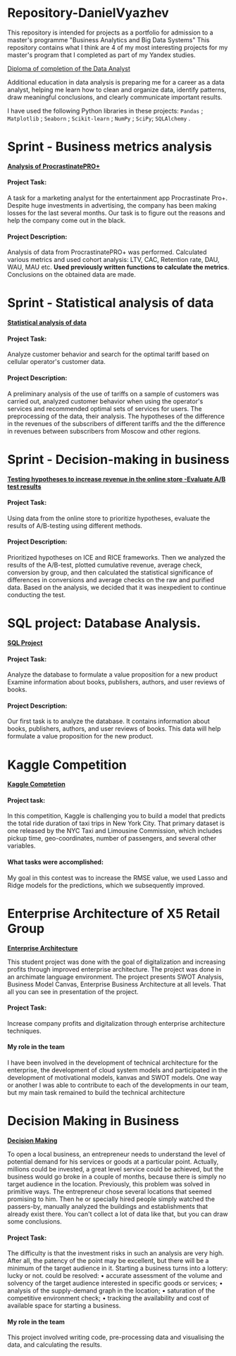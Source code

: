 # Repository-DanielVyazhev
This repository is intended for projects as a portfolio for admission to a master's programme "Business Analytics and Big Data Systems"
This repository contains what I think are 4 of my most interesting projects for my master's program that I completed as part of my Yandex studies.

[Diploma of completion of the Data Analyst](https://yadi.sk/i/ImyHOL_QHBmu7g)

Additional education in data analysis is preparing me for a career as a data analyst, helping me learn how to clean and organize data, identify patterns, draw meaningful conclusions, and clearly communicate important results. 

I have used the following Python libraries in these projects: `Pandas` ; `Matplotlib` ; `Seaborn` ; `Scikit-learn` ; `NumPy` ; `SciPy`; `SQLAlchemy` .

# Sprint - Business metrics analysis
[**Analysis of ProcrastinatePRO+**](https://github.com/DanielVyazhev/Repository-DanielVyazhev/blob/main/Анализ%20убытков%20приложения%20ProcrastinatePRO%2B/Анализ%20убытков%20приложения%20ProcrastinatePRO%2B.ipynb)

#### Project Task:

A task for a marketing analyst for the entertainment app Procrastinate Pro+. Despite huge investments in advertising, the company has been making losses for the last several months. Our task is to figure out the reasons and help the company come out in the black.

#### Project Description: 

Analysis of data from ProcrastinatePRO+ was performed.
Calculated various metrics and used cohort analysis: LTV, CAC, Retention rate, DAU, WAU, MAU etc. **Used previously written functions to calculate the metrics**. Conclusions on the obtained data are made.

# Sprint - Statistical analysis of data
[**Statistical analysis of data**](https://github.com/DanielVyazhev/Repository-DanielVyazhev/blob/main/Определение%20выгодного%20тарифа%20для%20телеком%20компании/Определение%20выгодного%20тарифа%20для%20телеком%20компании.ipynb)

#### Project Task:

Analyze customer behavior and search for the optimal tariff based on cellular operator's customer data.

#### Project Description: 

A preliminary analysis of the use of tariffs on a sample of customers was carried out, analyzed customer behavior when using the operator's services and recommended optimal sets of services for users. The preprocessing of the data, their analysis. The hypotheses of the difference in the revenues of the subscribers of different tariffs and the the difference in revenues between subscribers from Moscow and other regions.

# Sprint - Decision-making in business
[**Testing hypotheses to increase revenue in the online store -Evaluate A/B test results**](https://github.com/DanielVyazhev/Repository-DanielVyazhev/tree/main/Проверка%20гипотез%20по%20увеличению%20выручки%20в%20интернет-магазине%20—%20оценить%20результаты%20AB%20теста)

#### Project Task:

Using data from the online store to prioritize hypotheses, evaluate the results of A/B-testing using different methods.

#### Project Description: 

Prioritized hypotheses on ICE and RICE frameworks. Then we analyzed the results of the A/B-test, plotted cumulative revenue, average check, conversion by group, and then calculated the statistical significance of differences in conversions and average checks on the raw and purified data. Based on the analysis, we decided that it was inexpedient to continue conducting the test.

# SQL project: Database Analysis.
[**SQL Project**](https://github.com/DanielVyazhev/Repository-DanielVyazhev/blob/main/SQL%20Project/SQL%20Project.ipynb)

#### Project Task:

Analyze the database to formulate a value proposition for a new product Examine information about books, publishers, authors, and user reviews of books.

#### Project Description:

Our first task is to analyze the database. It contains information about books, publishers, authors, and user reviews of books. This data will help formulate a value proposition for the new product.

# Kaggle Competition  

[**Kaggle Comptetion**](https://github.com/DanielVyazhev/Repository-DanielVyazhev/tree/main/Kaggle%20Competition)

#### Project task:
In this competition, Kaggle is challenging you to build a model that predicts the total ride duration of taxi trips in New York City. That primary dataset is one released by the NYC Taxi and Limousine Commission, which includes pickup time, geo-coordinates, number of passengers, and several other variables.

#### What tasks were accomplished:
My goal in this contest was to increase the RMSE value, we used Lasso and Ridge models for the predictions, which we subsequently improved.

# Enterprise Architecture of X5 Retail Group

[**Enterprise Architecture**](https://github.com/DanielVyazhev/Repository-DanielVyazhev/tree/main/Enterprise%20Architecture%20of%20X5%20Retail)

This student project was done with the goal of digitalization and increasing profits through improved enterprise architecture.
The project was done in an archimate language environment.
The project presents SWOT Analysis, Business Model Canvas, Enterprise Business Architecture at all levels. That all you can see in presentation of the project.

#### Project Task: 
Increase company profits and digitalization through enterprise architecture techniques.

#### My role in the team
I have been involved in the development of technical architecture for the enterprise, the development of cloud system models and participated in the development of motivational models, kanvas and SWOT models. One way or another I was able to contribute to each of the developments in our team, but my main task remained to build the technical architecture 

# Decision Making in Business

[**Decision Making**](https://github.com/DanielVyazhev/Repository-DanielVyazhev/tree/main/Decision%20Making%20in%20Business)

To open a local business, an entrepreneur needs to understand the level of potential demand for his services or goods at a particular point. Actually, millions could be invested, a great level service could be achieved, but the business would go broke in a couple of months, because there is simply no target audience in the location.
Previously, this problem was solved in primitive ways. The entrepreneur chose several locations that seemed promising to him. Then he or specially hired people simply watched the passers-by, manually analyzed the buildings and establishments that already exist there. You can't collect a lot of data like that, but you can draw some conclusions.

#### Project Task: 
The difficulty is that the investment risks in such an analysis are very high. After all, the patency of the point may be excellent, but there will be a minimum of the target audience in it. Starting a business turns into a lottery: lucky or not.
could be resolved:
• accurate assessment of the volume and solvency of the target audience interested in specific goods or services;
• analysis of the supply-demand graph in the location;
• saturation of the competitive environment check;
• tracking the availability and cost of available space for starting a business.

#### My role in the team
This project involved writing code, pre-processing data and visualising the data, and calculating the results.


